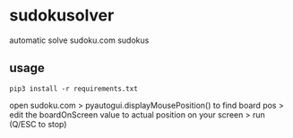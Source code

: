 # sudokusolver
automatic solve sudoku.com sudokus

## usage
```
pip3 install -r requirements.txt
```
open sudoku.com > pyautogui.displayMousePosition() to find board pos > edit the boardOnScreen value to actual position on your screen > run (Q/ESC to stop)
